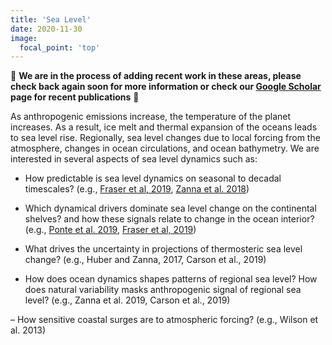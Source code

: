 ```yaml
---
title: 'Sea Level'
date: 2020-11-30
image:
  focal_point: 'top'
---
```


🚧 **We are in the process of adding recent work in these areas, please check back again soon for more information or check our [Google Scholar](https://scholar.google.com/citations?user=xWZmhjsAAAAJ&hl=fr&oi=ao) page for recent publications** 🚧



As anthropogenic emissions increase, the temperature of the planet increases. As a result, ice melt and thermal expansion of the oceans leads to sea level rise. Regionally, sea level changes due to local forcing from the atmosphere, changes in ocean circulations, and ocean bathymetry. We are interested in several aspects of sea level dynamics such as:

- How predictable is sea level dynamics on seasonal to decadal timescales? (e.g., [Fraser et al, 2019](/publication/fraser-et-al-2019/), [Zanna et al. 2018](/publication/zanna-et-al-2018/))

- Which dynamical drivers dominate sea level change on the continental shelves? and how these signals relate to change in the ocean interior? (e.g., [Ponte et al. 2019](https://laurezanna.github.io/publication/ponte-et-al-2019/), [Fraser et al, 2019](/publication/fraser-et-al-2019/))

- What drives the uncertainty in projections of thermosteric sea level change? (e.g., Huber and Zanna, 2017, Carson et al., 2019)

- How does ocean dynamics shapes patterns of regional sea level? How does natural variability masks anthropogenic signal of regional sea level? (e.g., Zanna et al. 2019, Carson et al., 2019)

– How sensitive coastal surges are to atmospheric forcing? (e.g., Wilson et al. 2013)
